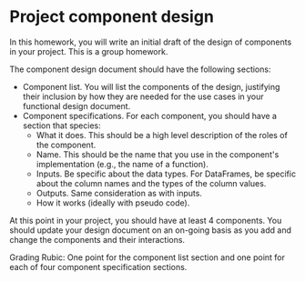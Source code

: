 # Project component design
In this homework, you will write an initial draft of the design of components in your project. This is a group homework.

The component design document should have the following sections:
- Component list. You will list the components of the design, justifying their inclusion by how they are needed for the use cases in your functional design document.
- Component specifications. For each component, you should have a section that species:
  - What it does. This should be a high level description of the roles of the component.
  - Name. This should be the name that you use in the component's implementation (e.g., the name of a function).
  - Inputs. Be specific about the data types. For DataFrames, be specific about the column names and the types of the column values.
  - Outputs. Same consideration as with inputs.
  - How it works (ideally with pseudo code).

At this point in your project, you should have at least 4 components. You should update your design document on an on-going basis as you add and change the components and their interactions.

Grading Rubic: One point for the component list section and one point for each of four component specification sections.
